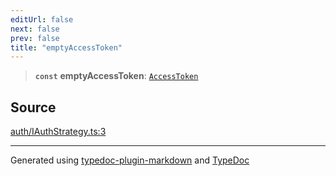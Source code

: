```yaml
---
editUrl: false
next: false
prev: false
title: "emptyAccessToken"
---
```


> **`const`** **emptyAccessToken**: [`AccessToken`](/api/interfaces/accesstoken/)

## Source

[auth/IAuthStrategy.ts:3](https://github.com/fostertheweb/spotify-web-sdk/blob/eb6b780/src/auth/IAuthStrategy.ts#L3)

***

Generated using [typedoc-plugin-markdown](https://www.npmjs.com/package/typedoc-plugin-markdown) and [TypeDoc](https://typedoc.org/)
